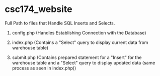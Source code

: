# csc174_website

Full Path to files that Handle SQL Inserts and Selects.
1. config.php (Handles Establishing Connection with the Database)


2. index.php  (Contains a "Select" query to display current data from warehouse table)


3. submit.php (Contains prepared statement for a "Insert" for the warehouse table 
                and a "Select" query to display updated data (same process as seen in index.php))
